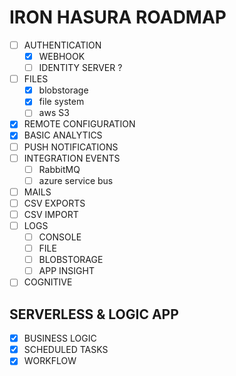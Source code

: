 IRON HASURA ROADMAP
===================

- [ ] AUTHENTICATION
  - [x] WEBHOOK
  - [ ] IDENTITY SERVER ?
- [ ] FILES
    - [x] blobstorage
    - [x] file system
    - [ ] aws S3
- [x] REMOTE CONFIGURATION
- [x] BASIC ANALYTICS
- [ ] PUSH NOTIFICATIONS
- [ ] INTEGRATION EVENTS
    - [ ] RabbitMQ
    - [ ] azure service bus
- [ ] MAILS
- [ ] CSV EXPORTS
- [ ] CSV IMPORT
- [ ] LOGS
  - [ ] CONSOLE
  - [ ] FILE
  - [ ] BLOBSTORAGE
  - [ ] APP INSIGHT
- [ ] COGNITIVE

SERVERLESS & LOGIC APP
----------------------

- [x] BUSINESS LOGIC
- [x] SCHEDULED TASKS
- [x] WORKFLOW